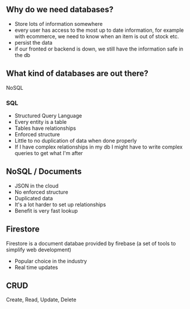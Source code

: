 ## Why do we need databases?

-   Store lots of information somewhere
-   every user has access to the most up to date information, for example with ecommerce, we need to know when an item is out of stock etc.
-   persist the data
-   if our fronted or backend is down, we still have the information safe in the db

## What kind of databases are out there?

NoSQL

### SQL

-   Structured Query Language
-   Every entity is a table
-   Tables have relationships
-   Enforced structure
-   Little to no duplication of data when done properly
-   If I have complex relationships in my db I might have to write complex queries to get what I'm after

## NoSQL / Documents

-   JSON in the cloud
-   No enforced structure
-   Duplicated data
-   It's a lot harder to set up relationships
-   Benefit is very fast lookup

## Firestore

Firestore is a document databae provided by firebase (a set of tools to simplify web development)

-   Popular choice in the industry
-   Real time updates

## CRUD

Create, Read, Update, Delete

